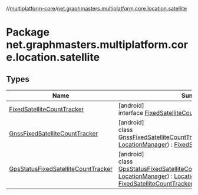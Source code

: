 //[multiplatform-core](../../index.md)/[net.graphmasters.multiplatform.core.location.satellite](index.md)

# Package net.graphmasters.multiplatform.core.location.satellite

## Types

| Name | Summary |
|---|---|
| [FixedSatelliteCountTracker](-fixed-satellite-count-tracker/index.md) | [android]<br>interface [FixedSatelliteCountTracker](-fixed-satellite-count-tracker/index.md) |
| [GnssFixedSatelliteCountTracker](-gnss-fixed-satellite-count-tracker/index.md) | [android]<br>class [GnssFixedSatelliteCountTracker](-gnss-fixed-satellite-count-tracker/index.md)(locationManager: [LocationManager](https://developer.android.com/reference/kotlin/android/location/LocationManager.html)) : [FixedSatelliteCountTracker](-fixed-satellite-count-tracker/index.md) |
| [GpsStatusFixedSatelliteCountTracker](-gps-status-fixed-satellite-count-tracker/index.md) | [android]<br>class [GpsStatusFixedSatelliteCountTracker](-gps-status-fixed-satellite-count-tracker/index.md)(locationManager: [LocationManager](https://developer.android.com/reference/kotlin/android/location/LocationManager.html)) : [LocationListener](https://developer.android.com/reference/kotlin/android/location/LocationListener.html), [FixedSatelliteCountTracker](-fixed-satellite-count-tracker/index.md) |
